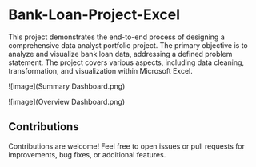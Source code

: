 # Bank-Loan-Project-Excel
This project demonstrates the end-to-end process of designing a comprehensive data analyst portfolio project. The primary objective is to analyze and visualize bank loan data, addressing a defined problem statement. The project covers various aspects, including data cleaning, transformation, and visualization within Microsoft Excel.

![image](Summary Dashboard.png)

![image](Overview Dashboard.png)

## Contributions

Contributions are welcome! Feel free to open issues or pull requests for improvements, bug fixes, or additional features.
